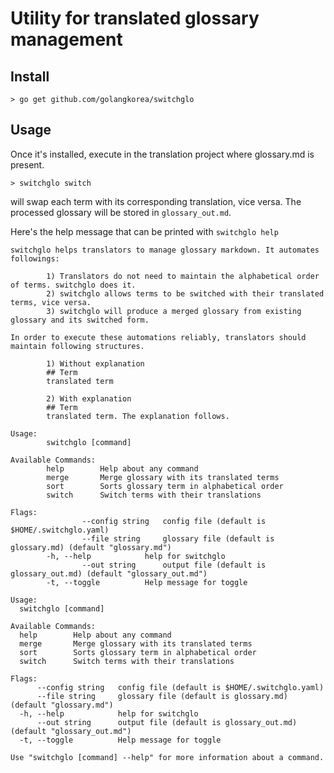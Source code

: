 # Utility for translated glossary management

## Install

```
> go get github.com/golangkorea/switchglo
```

## Usage

Once it's installed, execute in the translation project where glossary.md is present.

```
> switchglo switch
```
will swap each term with its corresponding translation, vice versa. The processed glossary will be stored in `glossary_out.md`.

Here's the help message that can be printed with `switchglo help`

```
switchglo helps translators to manage glossary markdown. It automates followings:

        1) Translators do not need to maintain the alphabetical order of terms. switchglo does it.
        2) switchglo allows terms to be switched with their translated terms, vice versa.
        3) switchglo will produce a merged glossary from existing glossary and its switched form.

In order to execute these automations reliably, translators should maintain following structures.

        1) Without explanation
        ## Term
        translated term

        2) With explanation
        ## Term
        translated term. The explanation follows.

Usage:
        switchglo [command]

Available Commands:
        help        Help about any command
        merge       Merge glossary with its translated terms
        sort        Sorts glossary term in alphabetical order
        switch      Switch terms with their translations

Flags:
                --config string   config file (default is $HOME/.switchglo.yaml)
                --file string     glossary file (default is glossary.md) (default "glossary.md")
        -h, --help            help for switchglo
                --out string      output file (default is glossary_out.md) (default "glossary_out.md")
        -t, --toggle          Help message for toggle

Usage:
  switchglo [command]

Available Commands:
  help        Help about any command
  merge       Merge glossary with its translated terms
  sort        Sorts glossary term in alphabetical order
  switch      Switch terms with their translations

Flags:
      --config string   config file (default is $HOME/.switchglo.yaml)
      --file string     glossary file (default is glossary.md) (default "glossary.md")
  -h, --help            help for switchglo
      --out string      output file (default is glossary_out.md) (default "glossary_out.md")
  -t, --toggle          Help message for toggle

Use "switchglo [command] --help" for more information about a command.
```